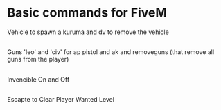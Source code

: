 # Basic commands for FiveM

Vehicle to spawn a kuruma and dv to remove the vehicle
##
Guns 'leo' and 'civ' for ap pistol and ak and removeguns (that remove all guns from the player)
##
Invencible On and Off
##
Escapte to Clear Player Wanted Level
